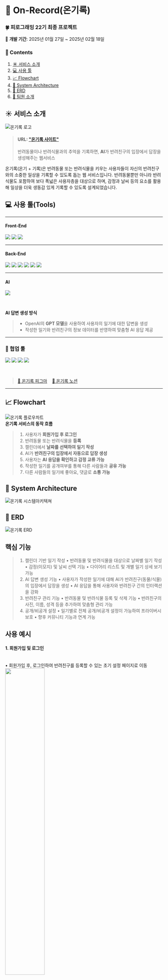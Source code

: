 # 📝 On-Record(온기록)
### 🍀 피로그래밍 22기 최종 프로젝트
📆 **개발 기간**: 2025년 01월 27일 ~ 2025년 02월 18일
### 📂 Contents
1. [☀️ 서비스 소개](#-서비스-소개)
2. [💻 사용 툴](#-사용-툴)
3. [📈 Flowchart](#-Flowchart)
4. [🧱 System Architecture](#-System-Architecture)
5. [📀 ERD](#-ERD)
6. [🐶 팀원 소개](#-팀원-소개)


## ☀️ 서비스 소개
![온기록 로고](static/images/readme/onrecord_logo(readme).png)
> #### URL: ["온기록 사이트"](onrecord.kr, "온기록 이용해보기")
> 반려동물이나 반려식물과의 추억을 기록하면, **AI**가 반려친구의 입장에서 답장을 생성해주는 웹서비스


온기록(온기 + 기록)은 반려동물 또는 반려식물을 키우는 사용자들이 자신의 반려친구와의 소중한 일상을 기록할 수 있도록 돕는 웹 서비스입니다.
반려동물뿐만 아니라 반려식물도 포함하여 보다 폭넓은 사용자층을 대상으로 하며, 감정과 날씨 등의 요소를 활용해 일상을 더욱 생동감 있게 기록할 수 있도록 설계되었습니다.


## 💻 사용 툴(Tools)

******

#### Front-End
<p>
    <img src="https://img.shields.io/badge/HTML-239120?style=for-the-badge&logo=html5&logoColor=white"/>
    <img src="https://img.shields.io/badge/CSS-1572B6?style=for-the-badge&logo=css3&logoColor=white"/>
    <img src="https://img.shields.io/badge/JavaScript-F7DF1E?style=for-the-badge&logo=javascript&logoColor=black"/>
</p>


******


#### Back-End
<p>
    <img src="https://img.shields.io/badge/Django-092E20?style=for-the-badge&logo=django&logoColor=green">
    <img src="https://img.shields.io/badge/PostgreSQL-316192?style=for-the-badge&logo=postgresql&logoColor=white">
    <img src="https://img.shields.io/badge/Nginx-009639?style=for-the-badge&logo=nginx&logoColor=white">
    <img src="/static/images/readme/gunicorn.png">
    <img src="https://img.shields.io/badge/GitHub_Actions-2088FF?style=for-the-badge&logo=github-actions&logoColor=white">
    <img src="/static/images/readme/navercloud.png">
</p>


******


#### AI
<p>
    <img src="https://img.shields.io/badge/ChatGPT-74aa9c?style=for-the-badge&logo=openai&logoColor=white">
</p>
<br>

**AI 답변 생성 방식**  
> - OpenAI의 **GPT 모델**을 사용하여 사용자의 일기에 대한 답변을 생성  
> - 작성한 일기와 반려친구의 정보 데이터를 반영하여 맞춤형 AI 응답 제공


******


### 🌟 협업 툴
<p>
    <img src="https://img.shields.io/badge/GIT-E44C30?style=for-the-badge&logo=git&logoColor=white">
    <img src="https://img.shields.io/badge/GitHub-100000?style=for-the-badge&logo=github&logoColor=white">
    <img src="https://img.shields.io/badge/Notion-000000?style=for-the-badge&logo=notion&logoColor=white">
    <img src="https://img.shields.io/badge/Figma-F24E1E?style=for-the-badge&logo=figma&logoColor=white">
</p><br>

> [🐶 온기록 피그마](https://www.figma.com/design/UegG1gocuWCnORJeMuLayB/%EC%98%A8%EA%B8%B0%EB%A1%9D?node-id=0-1&p=f&t=MrHQne5S9sjzOato-0)
&nbsp;&nbsp;&nbsp;[🌸 온기록 노션](https://arrow-battery-d95.notion.site/18a0464afcbc81dfa1cac08ba4e57ffa)


******

## 📈 Flowchart
![온기록 플로우차트](static/images/readme/onrecord_flowchart.png)
<br>
**온기록 서비스의 동작 흐름**
> 1. 사용자가 **회원가입 후 로그인**
> 2. 반려동물 또는 반려식물을 **등록**
> 3. 캘린더에서 **날짜를 선택하여 일기 작성**
> 4. AI가 **반려친구의 입장에서 자동으로 답장 생성**
> 5. 사용자는 **AI 응답을 확인하고 감정 교류 가능**
> 6. 작성한 일기를 공개여부를 통해 다른 사람들과 **공유 가능**
> 7. 다른 사람들의 일기에 좋아요, 댓글로 **소통 가능**

## 🧱 System Architecture
![온기록 시스템아키텍쳐](static/images/readme/onrecord_systemarchitecture.png)

## 📀 ERD
![온기록 ERD](static/images/readme/onrecord_erd.png)

## 핵심 기능
> 1.	캘린더 기반 일기 작성
	•	반려동물 및 반려식물을 대상으로 날짜별 일기 작성
	•	감정(이모지) 및 날씨 선택 기능
	•	다이어리 리스트 및 개별 일기 상세 보기 가능
> 2.	AI 답변 생성 기능
	•	사용자가 작성한 일기에 대해 AI가 반려친구(동물/식물)의 입장에서 답장을 생성
	•	AI 응답을 통해 사용자와 반려친구 간의 인터랙션을 강화
> 3.	반려친구 관리 기능
	•	반려동물 및 반려식물 등록 및 삭제 기능
	•	반려친구의 사진, 이름, 성격 등을 추가하여 맞춤형 관리 가능
> 4.	공개/비공개 설정
	•	일기별로 전체 공개/비공개 설정이 가능하여 프라이버시 보호
	•	향후 커뮤니티 기능과 연계 가능

## 사용 예시
#### 1.	회원가입 및 로그인
<br>
	•	회원가입 후, 로그인하여 반려친구를 등록할 수 있는 초기 설정 페이지로 이동<br>
    <img src="/static/images/readme/first_page.png" width="50%">
<br>

#### 2.	반려친구 등록
<br>
	•	반려동물 또는 반려식물 추가
	<br>
    <img src="/static/images/readme/create_pet_or_plant.png" width="50%">
    <br>
	•	사진 업로드, 특징, 성격 설정 등의 기능을 통해 개별 맞춤 설정
    <br>
    <p align="center">
	<img src="/static/images/readme/create_pet.png" width="45%">
	<img src="/static/images/readme/create_plant.png" width="45%">
    </p>
    <br>
    
#### 3.	캘린더 화면에서 일기 작성
<br>
	•	원하는 날짜를 선택 후, 반려친구를 지정하여 일기 작성<br>
    <img src="/static/images/readme/view_calendar.png" width="50%">
    <br>
    
#### 4.  일기 작성
<br>
    •	감정 및 날씨 선택, 텍스트 입력 기능 제공<br>
    <img src="/static/images/readme/create_diaries.png" width="50%">
    <br>
    
#### 5.	AI 답변 확인
<br>
	•	작성한 일기에 대해 AI가 반려친구의 입장에서 답장을 자동 생성
	•	감정 분석을 기반으로 자연스러운 반응 제공<br>
    <img src="/static/images/readme/detail_diaries.png" width="50%">
    <br>
    
#### 6.	일기 리스트 및 상세보기
<br>
	•	기록된 일기를 캘린더 혹은 리스트 뷰에서 확인<br>
	•	특정 일기 클릭 시, 상세 페이지로 이동하여 전체 내용 및 AI 답장 확인 가능
    <br>
    <img src="/static/images/readme/onrecord_list.png" width="50%">
    <br>
    
#### 7.	반려친구 관리 및 삭제 기능(마이페이지)
<br>
	•	반려친구 추가/수정/삭제 가능
 <br>
	•	반려친구 데이터와 함께 기존의 작성된 일기들도 함께 삭제
    <br>
    <img src="/static/images/readme/mypage.png" width="50%">
    <br>
    
#### 8. 커뮤니티 기능(모두의 온기록)
<br>
    <img src="/static/images/readme/community.png" width="50%">

## 🐶 팀원 소개
&nbsp;&nbsp;&nbsp;&nbsp;&nbsp;&nbsp;&nbsp;&nbsp;&nbsp;&nbsp;&nbsp;&nbsp;&nbsp;&nbsp;&nbsp;&nbsp;[0HooHI](https://github.com/0HooHI "김영호 Github")
&nbsp;&nbsp;&nbsp;&nbsp;&nbsp;&nbsp;&nbsp;&nbsp;&nbsp;&nbsp;&nbsp;&nbsp;&nbsp;&nbsp;&nbsp;&nbsp;&nbsp;&nbsp;&nbsp;&nbsp;&nbsp;&nbsp;&nbsp;&nbsp;&nbsp;&nbsp;&nbsp;&nbsp;&nbsp;&nbsp;[mangoooooo1](https://github.com/mangoooooo1 "박혜린 Github")
&nbsp;&nbsp;&nbsp;&nbsp;&nbsp;&nbsp;&nbsp;&nbsp;&nbsp;&nbsp;&nbsp;&nbsp;&nbsp;&nbsp;&nbsp;&nbsp;&nbsp;&nbsp;&nbsp;&nbsp;&nbsp;&nbsp;&nbsp;&nbsp;[l-wanderer01](https://github.com/l-wanderer01 "장재훈 Github")
&nbsp;&nbsp;&nbsp;&nbsp;&nbsp;&nbsp;&nbsp;&nbsp;&nbsp;&nbsp;&nbsp;&nbsp;&nbsp;&nbsp;&nbsp;&nbsp;&nbsp;&nbsp;&nbsp;&nbsp;&nbsp;&nbsp;&nbsp;&nbsp;&nbsp;&nbsp;&nbsp;&nbsp;[cestjeudi](https://github.com/cestjeudi "조주영 Github")
&nbsp;&nbsp;&nbsp;&nbsp;&nbsp;&nbsp;&nbsp;&nbsp;&nbsp;&nbsp;&nbsp;&nbsp;&nbsp;&nbsp;&nbsp;&nbsp;&nbsp;&nbsp;&nbsp;&nbsp;&nbsp;&nbsp;&nbsp;&nbsp;&nbsp;&nbsp;&nbsp;&nbsp;&nbsp;&nbsp;&nbsp;&nbsp;&nbsp;&nbsp;[Dosp74](https://github.com/Dosp74 "한종서 Github")

![온기록 팀 소개](static/images/readme/onrecord_team.png)
<!-- 
<details><summary>접고 펴는 기능
</summary>

*Write here!*
</details> -->
